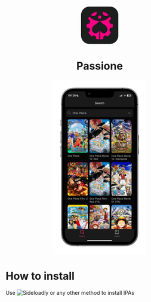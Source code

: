 <p align="center">
    <img width="100px" src="https://github.com/aleganza/Passione/blob/main/assets/images/icon-radius.png?raw=true"/>
    <h1 align="center">Passione</h1>
</p>

<p align="center">
    <img style="width:250px" src="https://github.com/aleganza/Passione/blob/main/assets/images/mockup.png?raw=true">
</p>

# How to install

Use ![Sideloadly](https://sideloadly.io) or any other method to install IPAs
